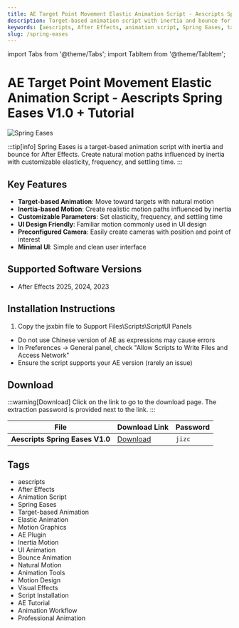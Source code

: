```yaml
---
title: AE Target Point Movement Elastic Animation Script - Aescripts Spring Eases V1.0 + Tutorial
description: Target-based animation script with inertia and bounce for After Effects. Create natural motion paths influenced by inertia with customizable elasticity.
keywords: [aescripts, After Effects, animation script, Spring Eases, target-based animation, elastic animation, motion graphics, AE plugin]
slug: /spring-eases
---
```

import Tabs from '@theme/Tabs';
import TabItem from '@theme/TabItem';

<!--Last updated: Sep 17 2025-->

# AE Target Point Movement Elastic Animation Script - Aescripts Spring Eases V1.0 + Tutorial

![Spring Eases](https://www.gfxcamp.com/wp-content/uploads/2025/09/Spring-Ease.jpg)

:::tip[info]
Spring Eases is a target-based animation script with inertia and bounce for After Effects. Create natural motion paths influenced by inertia with customizable elasticity, frequency, and settling time.
:::

## Key Features

- **Target-based Animation**: Move toward targets with natural motion
- **Inertia-based Motion**: Create realistic motion paths influenced by inertia
- **Customizable Parameters**: Set elasticity, frequency, and settling time
- **UI Design Friendly**: Familiar motion commonly used in UI design
- **Preconfigured Camera**: Easily create cameras with position and point of interest
- **Minimal UI**: Simple and clean user interface

## Supported Software Versions

- After Effects 2025, 2024, 2023

## Installation Instructions

<Tabs>
  <TabItem value="installation" label="Installation Steps" default>
    <ol>
      <li>Copy the jsxbin file to Support Files\Scripts\ScriptUI Panels</li>
    </ol>
  </TabItem>
  <TabItem value="troubleshooting" label="Troubleshooting">
    <ul>
      <li>Do not use Chinese version of AE as expressions may cause errors</li>
      <li>In Preferences → General panel, check "Allow Scripts to Write Files and Access Network"</li>
      <li>Ensure the script supports your AE version (rarely an issue)</li>
    </ul>
  </TabItem>
</Tabs>

## Download

:::warning[Download]
Click on the link to go to the download page. The extraction password is provided next to the link.
:::

| File | Download Link | Password |
| ---- | ------------- | -------- |
| **Aescripts Spring Eases V1.0** | [Download](https://pan.baidu.com/s/17xKagevOT0wzhTfCl2WNwg?pwd=jizc) | `jizc` |

## Tags

- aescripts
- After Effects
- Animation Script
- Spring Eases
- Target-based Animation
- Elastic Animation
- Motion Graphics
- AE Plugin
- Inertia Motion
- UI Animation
- Bounce Animation
- Natural Motion
- Animation Tools
- Motion Design
- Visual Effects
- Script Installation
- AE Tutorial
- Animation Workflow
- Professional Animation
